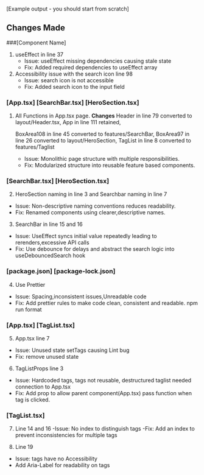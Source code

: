 [Example output - you should start from scratch]

## Changes Made

###[Component Name]

1. useEffect in line 37
   - Issue: useEffect missing dependencies causing stale state
   - Fix: Added required dependencies to useEffect array
2. Accessibility issue with the search icon line 98
   - Issue: search icon is not accessible
   - Fix: Added search icon to the input field

### [App.tsx] [SearchBar.tsx] [HeroSection.tsx]

1. All Functions in App.tsx page.
   <b>Changes</b>
   Header in line 79 converted to layout/Header.tsx,
   App in line 111 retained,

   BoxArea108 in line 45 converted to features/SearchBar,
   BoxArea97 in line 26 converted to layout/HeroSection,
   TagList in line 8 converted to features/Taglist
   - Issue: Monolithic page structure with multiple responsibilities.
   - Fix: Modularized structure into reusable feature based components.

### [SearchBar.tsx]  [HeroSection.tsx]

2. HeroSection naming in line 3 and Searchbar naming in line 7 
- Issue: Non-descriptive naming conventions reduces readability.
- Fix: Renamed components using clearer,descriptive names.

3. SearchBar in line 15 and 16
- Issue: UseEffect syncs initial value repeatedly leading to rerenders,excessive API calls
- Fix: Use debounce for delays and abstract the search logic into useDebouncedSearch hook

### [package.json] [package-lock.json] 

4. Use Prettier
- Issue: Spacing,inconsistent issues,Unreadable code 
- Fix: Add prettier rules to make code clean, consistent and readable. npm run format

### [App.tsx] [TagList.tsx]
5. App.tsx line 7
- Issue: Unused state setTags causing Lint bug
- Fix: remove unused state

6. TagListProps line 3
- Issue: Hardcoded tags, tags not reusable, destructured taglist needed connection to App.tsx
- Fix: Add prop to allow parent component(App.tsx) pass function when tag is clicked. 

### [TagList.tsx]
7. Line 14 and 16
-Issue: No index to distinguish tags
-Fix: Add an index to prevent inconsistencies for multiple tags

8. Line 19
- Issue: tags have no Accessibility
- Add Aria-Label for readability on tags